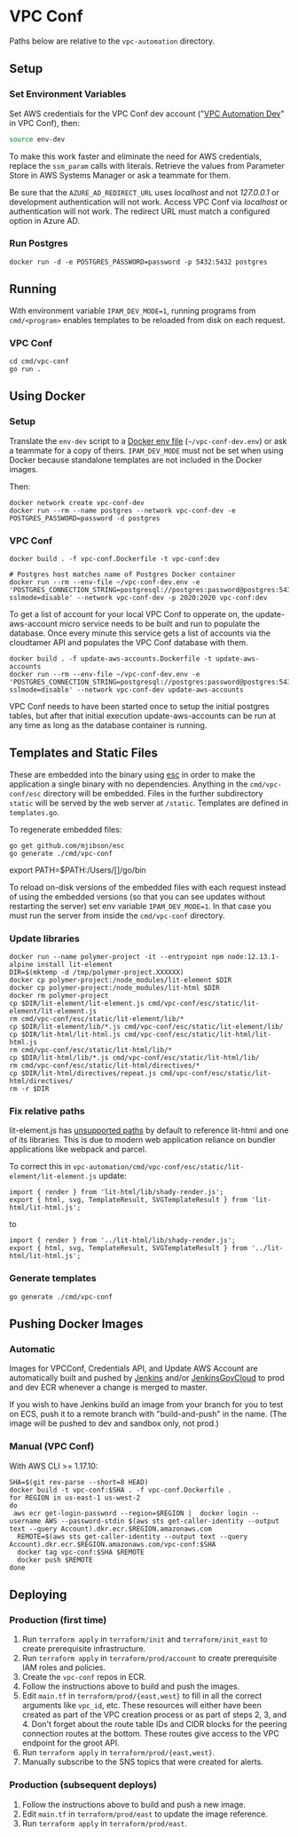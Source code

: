 # VPC Conf

Paths below are relative to the `vpc-automation` directory.

## Setup

### Set Environment Variables

Set AWS credentials for the VPC Conf dev account ("[VPC Automation Dev](https://vpc-conf.actually-east.west.cms.gov/provision/accounts/346570397073)" in VPC Conf), then:


```bash
source env-dev
```

To make this work faster and eliminate the need for AWS credentials, replace the `ssm_param` calls with literals. Retrieve the values from Parameter Store in AWS Systems Manager or ask a teammate for them.

Be sure that the `AZURE_AD_REDIRECT_URL` uses *localhost* and not *127.0.0.1* or development authentication will not work. Access VPC Conf via *localhost* or authentication will not work. The redirect URL must match a configured option in Azure AD.

### Run Postgres

```
docker run -d -e POSTGRES_PASSWORD=password -p 5432:5432 postgres
```

## Running

With environment variable `IPAM_DEV_MODE=1`, running programs from `cmd/<program>` enables templates to be reloaded from disk on each request.

### VPC Conf

```
cd cmd/vpc-conf
go run .
```


## Using Docker

### Setup

Translate the `env-dev` script to a [Docker env file](https://docs.docker.com/compose/env-file/) (`~/vpc-conf-dev.env`) or ask a teammate for a copy of theirs. `IPAM_DEV_MODE` must not be set when using Docker because standalone templates are not included in the Docker images.

Then:

```
docker network create vpc-conf-dev
docker run --rm --name postgres --network vpc-conf-dev -e POSTGRES_PASSWORD=password -d postgres
```

### VPC Conf

```
docker build . -f vpc-conf.Dockerfile -t vpc-conf:dev

# Postgres host matches name of Postgres Docker container
docker run --rm --env-file ~/vpc-conf-dev.env -e 'POSTGRES_CONNECTION_STRING=postgresql://postgres:password@postgres:5432/postgres?sslmode=disable' --network vpc-conf-dev -p 2020:2020 vpc-conf:dev
```

To get a list of account for your local VPC Conf to opperate on, the update-aws-account micro service needs to be built and run to populate the database.
Once every minute this service gets a list of accounts via the cloudtamer API and populates the VPC Conf database with them.

```
docker build . -f update-aws-accounts.Dockerfile -t update-aws-accounts
docker run --rm --env-file ~/vpc-conf-dev.env -e 'POSTGRES_CONNECTION_STRING=postgresql://postgres:password@postgres:5432/postgres?sslmode=disable' --network vpc-conf-dev update-aws-accounts
```

VPC Conf needs to have been started once to setup the initial postgres tables, but after that initial execution update-aws-accounts can be run at any time as long as the database container is running.

## Templates and Static Files

These are embedded into the binary using [esc](https://github.com/mjibson/esc) in order to make the application a single binary with no dependencies. Anything in the `cmd/vpc-conf/esc` directory will be embedded. Files in the further subdirectory `static` will be served by the web server at `/static`. Templates are defined in `templates.go`.

To regenerate embedded files:

```
go get github.com/mjibson/esc
go generate ./cmd/vpc-conf
```
export PATH=$PATH:/Users/[]/go/bin

To reload on-disk versions of the embedded files with each request instead of using the embedded versions (so that you can see updates without restarting the server) set env variable `IPAM_DEV_MODE=1`. In that case you must run the server from inside the `cmd/vpc-conf` directory.


### Update libraries

```
docker run --name polymer-project -it --entrypoint npm node:12.13.1-alpine install lit-element
DIR=$(mktemp -d /tmp/polymer-project.XXXXXX)
docker cp polymer-project:/node_modules/lit-element $DIR
docker cp polymer-project:/node_modules/lit-html $DIR
docker rm polymer-project
cp $DIR/lit-element/lit-element.js cmd/vpc-conf/esc/static/lit-element/lit-element.js
rm cmd/vpc-conf/esc/static/lit-element/lib/*
cp $DIR/lit-element/lib/*.js cmd/vpc-conf/esc/static/lit-element/lib/
cp $DIR/lit-html/lit-html.js cmd/vpc-conf/esc/static/lit-html/lit-html.js
rm cmd/vpc-conf/esc/static/lit-html/lib/*
cp $DIR/lit-html/lib/*.js cmd/vpc-conf/esc/static/lit-html/lib/
rm cmd/vpc-conf/esc/static/lit-html/directives/*
cp $DIR/lit-html/directives/repeat.js cmd/vpc-conf/esc/static/lit-html/directives/
rm -r $DIR
```

### Fix relative paths

lit-element.js has [unsupported paths](https://v8.dev/features/modules#specifiers) by default to reference lit-html and one of its libraries. This is due to modern web application reliance on bundler applications like webpack and parcel.

To correct this in `vpc-automation/cmd/vpc-conf/esc/static/lit-element/lit-element.js` update:

```
import { render } from 'lit-html/lib/shady-render.js';
export { html, svg, TemplateResult, SVGTemplateResult } from 'lit-html/lit-html.js';
```

to

```
import { render } from '../lit-html/lib/shady-render.js';
export { html, svg, TemplateResult, SVGTemplateResult } from '../lit-html/lit-html.js';
```

### Generate templates

```
go generate ./cmd/vpc-conf
```

## Pushing Docker Images

### Automatic

Images for VPCConf, Credentials API, and Update AWS Account are automatically built and pushed by [Jenkins](https://jenkins-east.cloud.cms.gov/itops-ia/job/CMS-AWS-West-Network-Architecture/job/Build%20and%20push%20images/) and/or [JenkinsGovCloud](https://jenkins-gc-west.cloud.cms.gov/itops-ia/job/CMS-AWS-West-Network-Architecture/job/Build%20and%20push%20images/) to prod and dev ECR whenever a change is merged to master.

If you wish to have Jenkins build an image from your branch for you to test on ECS, push it to a remote branch with "build-and-push" in the name. (The image will be pushed to dev and sandbox only, not prod.)

### Manual (VPC Conf)

With AWS CLI >= 1.17.10:

```
SHA=$(git rev-parse --short=8 HEAD)
docker build -t vpc-conf:$SHA . -f vpc-conf.Dockerfile .
for REGION in us-east-1 us-west-2
do
 aws ecr get-login-password --region=$REGION |  docker login --username AWS --password-stdin $(aws sts get-caller-identity --output text --query Account).dkr.ecr.$REGION.amazonaws.com
  REMOTE=$(aws sts get-caller-identity --output text --query Account).dkr.ecr.$REGION.amazonaws.com/vpc-conf:$SHA
  docker tag vpc-conf:$SHA $REMOTE
  docker push $REMOTE
done
```

## Deploying

### Production (first time)

1. Run `terraform apply` in `terraform/init` and `terraform/init_east` to create prerequisite infrastructure.
2. Run `terraform apply` in `terraform/prod/account` to create prerequisite IAM roles and policies.
3. Create the `vpc-conf` repos in ECR.
4. Follow the instructions above to build and push the images.
5. Edit `main.tf` in `terraform/prod/{east,west}` to fill in all the correct arguments like `vpc_id`, etc. These resources will either have been created as part of the VPC creation process or as part of steps 2, 3, and 4. Don't forget about the route table IDs and CIDR blocks for the peering connection routes at the bottom. These routes give access to the VPC endpoint for the groot API.
6. Run `terraform apply` in `terraform/prod/{east,west}`.
7. Manually subscribe to the SNS topics that were created for alerts.

### Production (subsequent deploys)

1. Follow the instructions above to build and push a new image.
2. Edit `main.tf` in `terraform/prod/east` to update the image reference.
3. Run `terraform apply` in `terraform/prod/east`.
